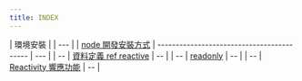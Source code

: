 ```yaml
---
title: INDEX
---
```


| 環境安裝 | | --- |
| [node 開發安裝方式](./node.md) | ------------------------------------------ | --- |
| -- | [資料定義 ref reactive](./ref-reactive.md) | -- |
| -- | [readonly](./readonly.md) | -- |
| -- | [Reactivity 響應功能](./reactivity.md) | -- |
